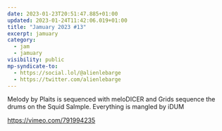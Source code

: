 ```yaml
---
date: 2023-01-23T20:51:47.885+01:00
updated: 2023-01-24T11:42:06.019+01:00
title: "Jamuary 2023 #13"
excerpt: jamuary
category:
  - jam
  - jamuary
visibility: public
mp-syndicate-to:
  - https://social.lol/@alienlebarge
  - https://twitter.com/alienlebarge
---
```

Melody by Plaits is sequenced with meloDICER and Grids sequence the drums on the Squid Salmple. Everything is mangled by iDUM

https://vimeo.com/791994235
